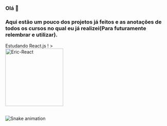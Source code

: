 ### Olá 👋
    
### Aqui estão um pouco dos projetos já feitos e as anotações de todos os cursos no qual eu já realizei(Para futuramente relembrar e utilizar).

<div> 
    Estudando React.js ! <link rel="stylesheet" <img rel="stylesheet" href="https://cdn.jsdelivr.net/gh/devicons/devicon@v2.15.1/devicon.min.css">
>
</div>
    

<div style="display:inline_block, color:#00FFFF">
  
  <img align="center" alt="Eric-React" height="180em" src="https://github-readme-stats.vercel.app/api/top-langs/?username=ericmli&layout=compact&langs_count=7&theme=synthwave"/>

  
</div>

##

![Snake animation](https://github.com/ericmli/ericmli/blob/output/github-contribution-grid-snake.svg)
  


